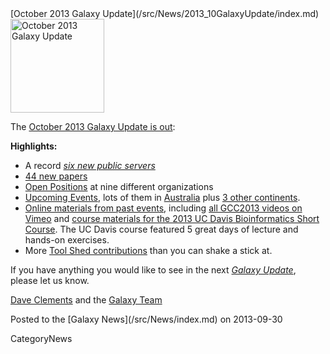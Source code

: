 <div class='newsItemHeader'>[October 2013 Galaxy Update](/src/News/2013_10GalaxyUpdate/index.md)</div>

<div class='right'><a href='/src/GalaxyUpdates/2013_10/index.md'><img src="/src/Images/Logos/GalaxyUpdate200.png" alt="October 2013 Galaxy Update" width=150 /></a></div>

The [October 2013 Galaxy Update is out](/src/GalaxyUpdates/2013_10/index.md):

**Highlights:**
* A record *[six new public servers](/src/GalaxyUpdates/2013_10/index.md#new-public-servers)*
* [44 new papers](/src/GalaxyUpdates/2013_10/index.md#new-papers)
* [Open Positions](/src/GalaxyUpdates/2013_10/index.md#whos-hiring) at nine different organizations
* [Upcoming Events](/src/GalaxyUpdates/2013_10/index.md#events), lots of them in [Australia](/src/GalaxyUpdates/2013_10/index.md#australia) plus [3 other continents](/src/GalaxyUpdates/2013_10/index.md#all-those-other-continents).  
* [Online materials from past events](/src/GalaxyUpdates/2013_10/index.md#online-materials-from-past-events), including [all GCC2013 videos on Vimeo](http://bit.ly/gcc2013vimeo) and [course materials for the 2013 UC Davis Bioinformatics Short Course](http://bit.ly/16rAUkf). The UC Davis course featured 5 great days of lecture and hands-on exercises.
* More [Tool Shed contributions](/src/GalaxyUpdates/2013_10/index.md#tool-shed-contributions) than you can shake a stick at.

If you have anything you would like to see in the next *[Galaxy Update](/src/GalaxyUpdates/index.md)*, please let us know.

[Dave Clements](/src/DaveClements/index.md) and the [Galaxy Team](/src/GalaxyTeam/index.md)

<div class='newsItemFooter'>Posted to the [Galaxy News](/src/News/index.md) on 2013-09-30 </div>

CategoryNews
